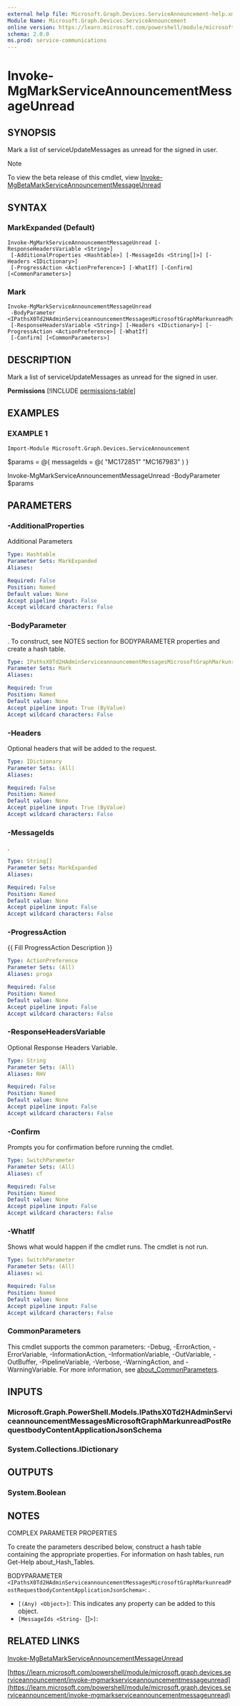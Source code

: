 ```yaml
---
external help file: Microsoft.Graph.Devices.ServiceAnnouncement-help.xml
Module Name: Microsoft.Graph.Devices.ServiceAnnouncement
online version: https://learn.microsoft.com/powershell/module/microsoft.graph.devices.serviceannouncement/invoke-mgmarkserviceannouncementmessageunread
schema: 2.0.0
ms.prod: service-communications
---
```


# Invoke-MgMarkServiceAnnouncementMessageUnread

## SYNOPSIS
Mark a list of serviceUpdateMessages as unread for the signed in user.

> [!NOTE]
> To view the beta release of this cmdlet, view [Invoke-MgBetaMarkServiceAnnouncementMessageUnread](/powershell/module/Microsoft.Graph.Beta.Devices.ServiceAnnouncement/Invoke-MgBetaMarkServiceAnnouncementMessageUnread?view=graph-powershell-beta)

## SYNTAX

### MarkExpanded (Default)
```
Invoke-MgMarkServiceAnnouncementMessageUnread [-ResponseHeadersVariable <String>]
 [-AdditionalProperties <Hashtable>] [-MessageIds <String[]>] [-Headers <IDictionary>]
 [-ProgressAction <ActionPreference>] [-WhatIf] [-Confirm] [<CommonParameters>]
```

### Mark
```
Invoke-MgMarkServiceAnnouncementMessageUnread
 -BodyParameter <IPathsX0Td2HAdminServiceannouncementMessagesMicrosoftGraphMarkunreadPostRequestbodyContentApplicationJsonSchema>
 [-ResponseHeadersVariable <String>] [-Headers <IDictionary>] [-ProgressAction <ActionPreference>] [-WhatIf]
 [-Confirm] [<CommonParameters>]
```

## DESCRIPTION
Mark a list of serviceUpdateMessages as unread for the signed in user.

**Permissions**
[!INCLUDE [permissions-table](~/../graphref/api-reference/v1.0/includes/permissions/serviceupdatemessage-markunread-permissions.md)]

## EXAMPLES

### EXAMPLE 1
```
Import-Module Microsoft.Graph.Devices.ServiceAnnouncement
```

$params = @{
	messageIds = @(
		"MC172851"
		"MC167983"
	)
}

Invoke-MgMarkServiceAnnouncementMessageUnread -BodyParameter $params

## PARAMETERS

### -AdditionalProperties
Additional Parameters

```yaml
Type: Hashtable
Parameter Sets: MarkExpanded
Aliases:

Required: False
Position: Named
Default value: None
Accept pipeline input: False
Accept wildcard characters: False
```

### -BodyParameter
.
To construct, see NOTES section for BODYPARAMETER properties and create a hash table.

```yaml
Type: IPathsX0Td2HAdminServiceannouncementMessagesMicrosoftGraphMarkunreadPostRequestbodyContentApplicationJsonSchema
Parameter Sets: Mark
Aliases:

Required: True
Position: Named
Default value: None
Accept pipeline input: True (ByValue)
Accept wildcard characters: False
```

### -Headers
Optional headers that will be added to the request.

```yaml
Type: IDictionary
Parameter Sets: (All)
Aliases:

Required: False
Position: Named
Default value: None
Accept pipeline input: True (ByValue)
Accept wildcard characters: False
```

### -MessageIds
.

```yaml
Type: String[]
Parameter Sets: MarkExpanded
Aliases:

Required: False
Position: Named
Default value: None
Accept pipeline input: False
Accept wildcard characters: False
```

### -ProgressAction
{{ Fill ProgressAction Description }}

```yaml
Type: ActionPreference
Parameter Sets: (All)
Aliases: proga

Required: False
Position: Named
Default value: None
Accept pipeline input: False
Accept wildcard characters: False
```

### -ResponseHeadersVariable
Optional Response Headers Variable.

```yaml
Type: String
Parameter Sets: (All)
Aliases: RHV

Required: False
Position: Named
Default value: None
Accept pipeline input: False
Accept wildcard characters: False
```

### -Confirm
Prompts you for confirmation before running the cmdlet.

```yaml
Type: SwitchParameter
Parameter Sets: (All)
Aliases: cf

Required: False
Position: Named
Default value: None
Accept pipeline input: False
Accept wildcard characters: False
```

### -WhatIf
Shows what would happen if the cmdlet runs.
The cmdlet is not run.

```yaml
Type: SwitchParameter
Parameter Sets: (All)
Aliases: wi

Required: False
Position: Named
Default value: None
Accept pipeline input: False
Accept wildcard characters: False
```

### CommonParameters
This cmdlet supports the common parameters: -Debug, -ErrorAction, -ErrorVariable, -InformationAction, -InformationVariable, -OutVariable, -OutBuffer, -PipelineVariable, -Verbose, -WarningAction, and -WarningVariable. For more information, see [about_CommonParameters](http://go.microsoft.com/fwlink/?LinkID=113216).

## INPUTS

### Microsoft.Graph.PowerShell.Models.IPathsX0Td2HAdminServiceannouncementMessagesMicrosoftGraphMarkunreadPostRequestbodyContentApplicationJsonSchema
### System.Collections.IDictionary
## OUTPUTS

### System.Boolean
## NOTES
COMPLEX PARAMETER PROPERTIES

To create the parameters described below, construct a hash table containing the appropriate properties.
For information on hash tables, run Get-Help about_Hash_Tables.

BODYPARAMETER `<IPathsX0Td2HAdminServiceannouncementMessagesMicrosoftGraphMarkunreadPostRequestbodyContentApplicationJsonSchema>`: .
  - `[(Any) <Object>]`: This indicates any property can be added to this object.
  - `[MessageIds <String- `[]`>]`:

## RELATED LINKS
[Invoke-MgBetaMarkServiceAnnouncementMessageUnread](/powershell/module/Microsoft.Graph.Beta.Devices.ServiceAnnouncement/Invoke-MgBetaMarkServiceAnnouncementMessageUnread?view=graph-powershell-beta)

[https://learn.microsoft.com/powershell/module/microsoft.graph.devices.serviceannouncement/invoke-mgmarkserviceannouncementmessageunread](https://learn.microsoft.com/powershell/module/microsoft.graph.devices.serviceannouncement/invoke-mgmarkserviceannouncementmessageunread)




